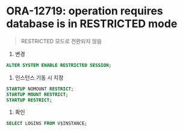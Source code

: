 ORA-12719: operation requires database is in RESTRICTED mode
===
>RESTRICTED 모드로 전환되지 않음

1. 변경
```sql
ALTER SYSTEM ENABLE RESTRICTED SESSION;
```

1. 인스턴스 기동 시 지정
```sql
STARTUP NOMOUNT RESTRICT;
STARTUP MOUNT RESTRICT;
STARTUP RESTRICT;
```

1. 확인
```sql
SELECT LOGINS FROM V$INSTANCE;
```


